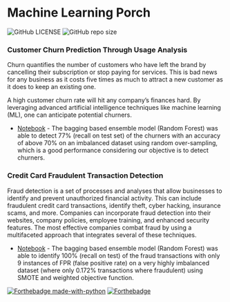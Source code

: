 # Machine Learning Porch

![GitHub LICENSE](https://img.shields.io/github/license/nityansuman/machine-learning-porch)
![GitHub repo size](https://img.shields.io/github/repo-size/nityansuman/machine-learning-porch)

### Customer Churn Prediction Through Usage Analysis

Churn quantifies the number of customers who have left the brand by cancelling their subscription or stop paying for services. This is bad news for any business as it costs five times as much to attract a new customer as it does to keep an existing one.

A high customer churn rate will hit any company’s finances hard. By leveraging advanced artificial intelligence techniques like machine learning (ML), one can anticipate potential churners.

- [Notebook](churn-prediction-through-usage-analysis.ipynb) - The bagging based ensemble model (Random Forest) was able to detect 77% (recall on test set) of the churners with an accuracy of above 70% on an imbalanced dataset using random over-sampling, which is a good performance considering our objective is to detect churners.

### Credit Card Fraudulent Transaction Detection

Fraud detection is a set of processes and analyses that allow businesses to identify and prevent unauthorized financial activity. This can include fraudulent credit card transactions, identify theft, cyber hacking, insurance scams, and more. Companies can incorporate fraud detection into their websites, company policies, employee training, and enhanced security features. The most effective companies combat fraud by using a multifaceted approach that integrates several of these techniques.

- [Notebook](credit-fraud-detection.ipynb) - The bagging based ensemble model (Random Forest) was able to identify 100% (recall on test) of the fraud transactions with only 9 instances of FPR (false positive rate) on a very highly imbalanced dataset (where only 0.172% transactions where fraudulent) using SMOTE and weighted objective function.

[![Forthebadge made-with-python](http://ForTheBadge.com/images/badges/made-with-python.svg)](https://www.python.org/)
[![Forthebadge](https://forthebadge.com/images/badges/built-with-love.svg)](https://forthebadge.com)
